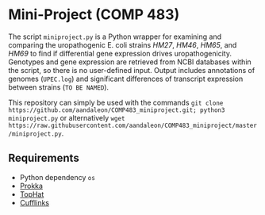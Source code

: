 # Mini-Project (COMP 483)

The script `miniproject.py` is a Python wrapper for examining and comparing the uropathogenic E. coli strains *HM27*, *HM46*, *HM65*, and *HM69* to find if differential gene expression drives uropathogenicity. Genotypes and gene expression are retrieved from NCBI databases within the script, so there is no user-defined input. Output includes annotations of genomes (`UPEC.log`) and significant differences of transcript expression between strains (`TO BE NAMED`). 

This repository can simply be used with the commands `git clone https://github.com/aandaleon/COMP483_miniproject.git; python3 miniproject.py` or alternatively `wget https://raw.githubusercontent.com/aandaleon/COMP483_miniproject/master/miniproject.py`.

## Requirements
* Python dependency `os`
* [Prokka](https://www.ncbi.nlm.nih.gov/pubmed/24642063)
* [TopHat](https://www.ncbi.nlm.nih.gov/pmc/articles/PMC2672628/)
* [Cufflinks](https://www.ncbi.nlm.nih.gov/pubmed/20436464)
